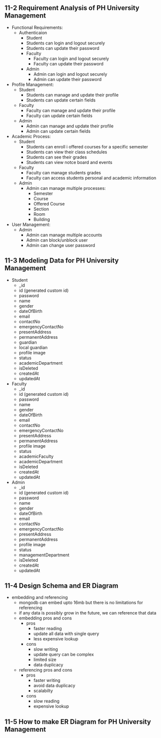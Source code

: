 ## 11-2 Requirement Analysis of PH University Management
- Functional Requirements:
  - Authenticaion
     - Student
      - Students can login and logout securely
      - Students can update their password
    - Faculty
      - Faculty can login and logout securely
      - Faculty can update their password
    - Admin
      - Admin can login and logout securely
      - Admin can update their password
- Profile Management:
  - Student
    - Students can manage and update their profile
    - Students can update certain fields
  - Faculty
    - Faculty can manage and update their profile
    - Faculty can update certain fields
  - Admin
    - Admin can manage and update their profile
    - Admin can update certain fields
- Academic Process:
  - Student
    - Students can enroll i offered courses for a specific semester
    - Students can view their class schedules
    - Students can see their grades
    - Students can view notce board and events
  - Faculty
    - Faculty can manage students grades
    - Faculty can access students personal and academic information
  - Admin
    - Admin can manage multiple processes:
      - Semester
      - Course
      - Offered Course
      - Section
      - Room
      - Building
- User Management:
  - Admin 
    - Admin can manage multiple accounts
    - Admin can block/unblock user
    - Admin can change user password
## 11-3 Modeling Data for PH University Management
- Student 
  - _id
  - id (generated custom id)
  - password
  - name
  - gender
  - dateOfBirth
  - email
  - contactNo
  - emergencyContactNo
  - presentAddress
  - permanentAddress
  - guardian
  - local guardian
  - profile image
  - status
  - academicDepartment
  - isDeleted
  - createdAt
  - updatedAt
- Faculty
  - _id
  - id (generated custom id)
  - password
  - name
  - gender
  - dateOfBirth
  - email
  - contactNo
  - emergencyContactNo
  - presentAddress
  - permanentAddress
  - profile image
  - status
  - academicFaculty
  - academicDepartment
  - isDeleted
  - createdAt
  - updatedAt
- Admin
  - _id
  - id (generated custom id)
  - password
  - name
  - gender
  - dateOfBirth
  - email
  - contactNo
  - emergencyContactNo
  - presentAddress
  - permanentAddress
  - profile image
  - status
  - managementDepartment
  - isDeleted
  - createdAt
  - updatedAt
## 11-4 Design Schema and ER Diagram
- embedding and referencing 
  - mongodb can embed upto 16mb but there is no limitations for referencing
  - if any data is possibly grow in the future, we can reference that data 
  - embedding pros and cons
    - pros
      - faster reading
      - update all data with single query
      - less expensive lookup
    - cons
      - slow writing
      - update query can be complex
      - limited size
      - data duplicacy
  - referencing pros and cons
    - pros
      - faster writing
      - avoid data duplicacy
      - scalabilty
    - cons
      - slow reading
      - expensive lookup
## 11-5 How to make ER Diagram for PH University Management

